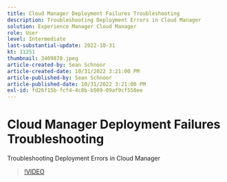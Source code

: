 ```yaml
---
title: Cloud Manager Deployment Failures Troubleshooting
description: Troubleshooting Deployment Errors in Cloud Manager
solution: Experience Manager Cloud Manager
role: User
level: Intermediate
last-substantial-update: 2022-10-31
kt: 11251
thumbnail: 3409878.jpeg
article-created-by: Sean Schnoor
article-created-date: 10/31/2022 3:21:00 PM
article-published-by: Sean Schnoor
article-published-date: 10/31/2022 3:21:00 PM
exl-id: fd26f15b-fcf4-4c8b-b509-09af9cf550ee
---
```

# Cloud Manager Deployment Failures Troubleshooting

Troubleshooting Deployment Errors in Cloud Manager

>[!VIDEO](https://video.tv.adobe.com/v/3409878/?quality=12&learn=on)
